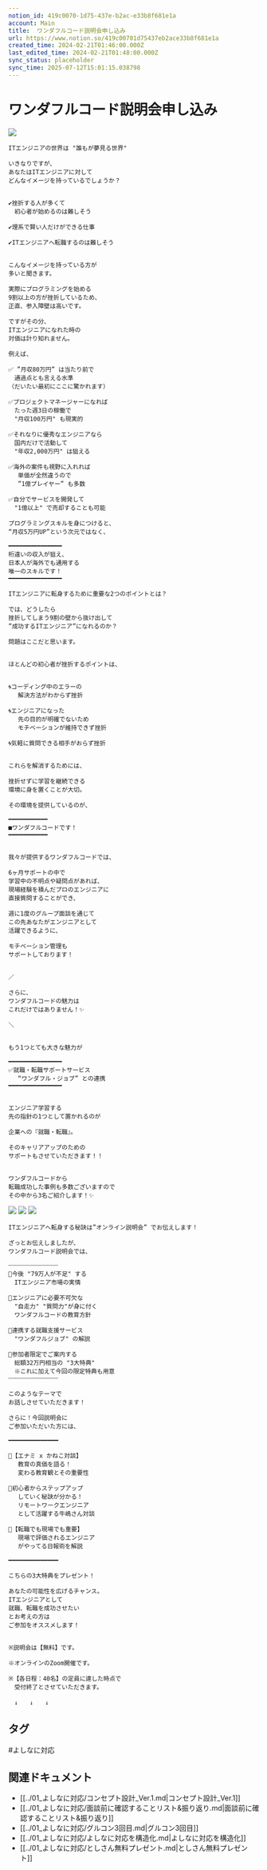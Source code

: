 ```yaml
---
notion_id: 419c0070-1d75-437e-b2ac-e33b8f681e1a
account: Main
title:  ワンダフルコード説明会申し込み
url: https://www.notion.so/419c00701d75437eb2ace33b8f681e1a
created_time: 2024-02-21T01:46:00.000Z
last_edited_time: 2024-02-21T01:48:00.000Z
sync_status: placeholder
sync_time: 2025-07-12T15:01:15.038798
---
```

# ワンダフルコード説明会申し込み

![](https://prod-files-secure.s3.us-west-2.amazonaws.com/736adce6-a3a4-4a64-9f74-d9aa055c96d2/0abe9488-003d-42f4-b147-4682695ef9e8/Untitled.png?X-Amz-Algorithm=AWS4-HMAC-SHA256&X-Amz-Content-Sha256=UNSIGNED-PAYLOAD&X-Amz-Credential=ASIAZI2LB466Q4IBD5NG%2F20250719%2Fus-west-2%2Fs3%2Faws4_request&X-Amz-Date=20250719T051702Z&X-Amz-Expires=3600&X-Amz-Security-Token=IQoJb3JpZ2luX2VjEIT%2F%2F%2F%2F%2F%2F%2F%2F%2F%2FwEaCXVzLXdlc3QtMiJIMEYCIQC9IqCyVYGfQrgsOlgbaCGm5eBU5JTQQNBuF8%2B9GhfAQQIhAJuCv3ZMykvL0D5npnE5jG6wB9iykeNjyNITqR4dcnU%2BKogECJ3%2F%2F%2F%2F%2F%2F%2F%2F%2F%2FwEQABoMNjM3NDIzMTgzODA1Igxfr15SNTW%2BVL6h2ywq3AOsYdtXWmkHPhSMuo0qJtTpAI0IwWhhlCGXccCfes7Ly5qQcwv5sRT5faj3RKNwTwa7TeLRMkkcEAjpTd8J%2BDjtbD5Xq%2FOC2u3d5Hlo8OEj8gCRreYg6t3i7XAlhBrqhV76zvhYJ0cIvgepNnYFVGXwkp7Sp1uWXTPAXtZRJh1wfY2pHY8uxkSjNWwcEGlDpq%2FbI0OzOTL8wG6zM6IHrye1Wg7I%2B%2F33dpcUWwxcUrole05Qbr5JixveOaZytq22Qs0RYsJZCXu2DyNAQDPpnzo19R0AJoss8PEKTxLZKsaE%2BOuyEB32CAWrWZalMhvUSkFLqfdLT6BUbpH5qxbCdsiTkd8SR%2BqhF8SPmMa53vzwxXwIPsRM7qaF5DkFOeh%2BWlRKRRB5oqfQOfxVnpCSWQL2ysgqg%2BM20JG48rbzi82Qq7sqJ57comvVTmrEL4NssGuJCQfLwULW6WRheYMYTmI9ZGUeVlozq7R1Q8kbwcpFI5QntihY7udCJkDb2VbFKZq2Et4OhkLeIlSkAbi1S6cACAHZCmir%2FTkpAHE0KpUWAKXohsY8sQ5A8%2FGYgT97lxknYXH9ZlhyQ2jyXWJWL9qn2L7roXcN%2Bbj1oGsp7PUxoY7Tlgr%2Fd0zlU0m64TCYq%2BzDBjqkAec2rRbfWzRzuoyzQ1UQSXNIsbgivl2XoTqsuDyn27qcq5o2onJti7asyy6BXd6C6kWItbejscNbS8IAgK5z71UZ0Xk65y70U6VnBbQdcODtm3V4%2B5t5nVvaoZqgw0G8wbtvEoTBUuDIykKZv399JGsIhILPtyEdX27N9jSnO49p4X9gSOBGiuX4pUfn1ZEoIKjHVxMY6exyRQEYntApFMlMx%2F4V&X-Amz-Signature=c08100c2cc18d27a476b6306196fdb4c3d6b65cecfccdab5587cc3123a8a543f&X-Amz-SignedHeaders=host&x-amz-checksum-mode=ENABLED&x-id=GetObject)
```plain text
ITエンジニアの世界は "誰もが夢見る世界"

いきなりですが、
あなたはITエンジニアに対して
どんなイメージを持っているでしょうか？


✔︎挫折する人が多くて
　初心者が始めるのは難しそう

✔︎理系で賢い人だけができる仕事

✔︎ITエンジニアへ転職するのは難しそう


こんなイメージを持っている方が
多いと聞きます。

実際にプログラミングを始める
9割以上の方が挫折しているため、
正直、参入障壁は高いです。

ですがその分、
ITエンジニアになれた時の
対価は計り知れません。

例えば、

✅ ”月収80万円” は当たり前で
　通過点とも言える水準
（だいたい最初にここに驚かれます）

✅プロジェクトマネージャーになれば
　たった週3日の稼働で
　"月収100万円" も現実的

✅それなりに優秀なエンジニアなら
　国内だけで活動して
　"年収2,000万円" は狙える

✅海外の案件も視野に入れれば
　 単価が全然違うので
　 ”1億プレイヤー” も多数

✅自分でサービスを開発して
　"1億以上" で売却することも可能

プログラミングスキルを身につけると、
“月収5万円UP”という次元ではなく、

━━━━━━━━━━━━━━━
桁違いの収入が狙え、
日本人が海外でも通用する
唯一のスキルです！
━━━━━━━━━━━━━━━

ITエンジニアに転身するために重要な2つのポイントとは？

では、どうしたら
挫折してしまう9割の壁から抜け出して
”成功するITエンジニア”になれるのか？

問題はここだと思います。


ほとんどの初心者が挫折するポイントは、


🌀コーディング中のエラーの
　 解決方法がわからず挫折

🌀エンジニアになった
　 先の目的が明確でないため
　 モチベーションが維持できず挫折

🌀気軽に質問できる相手がおらず挫折


これらを解消するためには、

挫折せずに学習を継続できる
環境に身を置くことが大切。

その環境を提供しているのが、

━━━━━━━━━━━
■ワンダフルコードです！
━━━━━━━━━━━


我々が提供するワンダフルコードでは、

6ヶ月サポートの中で
学習中の不明点や疑問点があれば、
現場経験を積んだプロのエンジニアに
直接質問することができ、

週に1度のグループ面談を通じて
この先あなたがエンジニアとして
活躍できるように、

モチベーション管理も
サポートしております！


／

さらに、
ワンダフルコードの魅力は
これだけではありません！✨

＼


もう1つとても大きな魅力が

━━━━━━━━━━━━━━━
✅就職・転職サポートサービス
　 “ワンダフル・ジョブ” との連携
━━━━━━━━━━━━━━━


エンジニア学習する
先の指針の1つとして置かれるのが

企業への『就職・転職』。

そのキャリアアップのための
サポートもさせていただきます！！


ワンダフルコードから
転職成功した事例も多数ございますので
その中から3名ご紹介します！✨

```
![](https://prod-files-secure.s3.us-west-2.amazonaws.com/736adce6-a3a4-4a64-9f74-d9aa055c96d2/2afbbc0b-c996-4fd9-8244-e498093063c0/Untitled.png?X-Amz-Algorithm=AWS4-HMAC-SHA256&X-Amz-Content-Sha256=UNSIGNED-PAYLOAD&X-Amz-Credential=ASIAZI2LB466Q4IBD5NG%2F20250719%2Fus-west-2%2Fs3%2Faws4_request&X-Amz-Date=20250719T051702Z&X-Amz-Expires=3600&X-Amz-Security-Token=IQoJb3JpZ2luX2VjEIT%2F%2F%2F%2F%2F%2F%2F%2F%2F%2FwEaCXVzLXdlc3QtMiJIMEYCIQC9IqCyVYGfQrgsOlgbaCGm5eBU5JTQQNBuF8%2B9GhfAQQIhAJuCv3ZMykvL0D5npnE5jG6wB9iykeNjyNITqR4dcnU%2BKogECJ3%2F%2F%2F%2F%2F%2F%2F%2F%2F%2FwEQABoMNjM3NDIzMTgzODA1Igxfr15SNTW%2BVL6h2ywq3AOsYdtXWmkHPhSMuo0qJtTpAI0IwWhhlCGXccCfes7Ly5qQcwv5sRT5faj3RKNwTwa7TeLRMkkcEAjpTd8J%2BDjtbD5Xq%2FOC2u3d5Hlo8OEj8gCRreYg6t3i7XAlhBrqhV76zvhYJ0cIvgepNnYFVGXwkp7Sp1uWXTPAXtZRJh1wfY2pHY8uxkSjNWwcEGlDpq%2FbI0OzOTL8wG6zM6IHrye1Wg7I%2B%2F33dpcUWwxcUrole05Qbr5JixveOaZytq22Qs0RYsJZCXu2DyNAQDPpnzo19R0AJoss8PEKTxLZKsaE%2BOuyEB32CAWrWZalMhvUSkFLqfdLT6BUbpH5qxbCdsiTkd8SR%2BqhF8SPmMa53vzwxXwIPsRM7qaF5DkFOeh%2BWlRKRRB5oqfQOfxVnpCSWQL2ysgqg%2BM20JG48rbzi82Qq7sqJ57comvVTmrEL4NssGuJCQfLwULW6WRheYMYTmI9ZGUeVlozq7R1Q8kbwcpFI5QntihY7udCJkDb2VbFKZq2Et4OhkLeIlSkAbi1S6cACAHZCmir%2FTkpAHE0KpUWAKXohsY8sQ5A8%2FGYgT97lxknYXH9ZlhyQ2jyXWJWL9qn2L7roXcN%2Bbj1oGsp7PUxoY7Tlgr%2Fd0zlU0m64TCYq%2BzDBjqkAec2rRbfWzRzuoyzQ1UQSXNIsbgivl2XoTqsuDyn27qcq5o2onJti7asyy6BXd6C6kWItbejscNbS8IAgK5z71UZ0Xk65y70U6VnBbQdcODtm3V4%2B5t5nVvaoZqgw0G8wbtvEoTBUuDIykKZv399JGsIhILPtyEdX27N9jSnO49p4X9gSOBGiuX4pUfn1ZEoIKjHVxMY6exyRQEYntApFMlMx%2F4V&X-Amz-Signature=d8214cb9f8ae13b7be750ef1e238757fb8be5ecfb6ee48183377a94025bb79ab&X-Amz-SignedHeaders=host&x-amz-checksum-mode=ENABLED&x-id=GetObject)
![](https://prod-files-secure.s3.us-west-2.amazonaws.com/736adce6-a3a4-4a64-9f74-d9aa055c96d2/c072872a-94ad-4113-a3bb-c1be763390aa/Untitled.png?X-Amz-Algorithm=AWS4-HMAC-SHA256&X-Amz-Content-Sha256=UNSIGNED-PAYLOAD&X-Amz-Credential=ASIAZI2LB466Q4IBD5NG%2F20250719%2Fus-west-2%2Fs3%2Faws4_request&X-Amz-Date=20250719T051702Z&X-Amz-Expires=3600&X-Amz-Security-Token=IQoJb3JpZ2luX2VjEIT%2F%2F%2F%2F%2F%2F%2F%2F%2F%2FwEaCXVzLXdlc3QtMiJIMEYCIQC9IqCyVYGfQrgsOlgbaCGm5eBU5JTQQNBuF8%2B9GhfAQQIhAJuCv3ZMykvL0D5npnE5jG6wB9iykeNjyNITqR4dcnU%2BKogECJ3%2F%2F%2F%2F%2F%2F%2F%2F%2F%2FwEQABoMNjM3NDIzMTgzODA1Igxfr15SNTW%2BVL6h2ywq3AOsYdtXWmkHPhSMuo0qJtTpAI0IwWhhlCGXccCfes7Ly5qQcwv5sRT5faj3RKNwTwa7TeLRMkkcEAjpTd8J%2BDjtbD5Xq%2FOC2u3d5Hlo8OEj8gCRreYg6t3i7XAlhBrqhV76zvhYJ0cIvgepNnYFVGXwkp7Sp1uWXTPAXtZRJh1wfY2pHY8uxkSjNWwcEGlDpq%2FbI0OzOTL8wG6zM6IHrye1Wg7I%2B%2F33dpcUWwxcUrole05Qbr5JixveOaZytq22Qs0RYsJZCXu2DyNAQDPpnzo19R0AJoss8PEKTxLZKsaE%2BOuyEB32CAWrWZalMhvUSkFLqfdLT6BUbpH5qxbCdsiTkd8SR%2BqhF8SPmMa53vzwxXwIPsRM7qaF5DkFOeh%2BWlRKRRB5oqfQOfxVnpCSWQL2ysgqg%2BM20JG48rbzi82Qq7sqJ57comvVTmrEL4NssGuJCQfLwULW6WRheYMYTmI9ZGUeVlozq7R1Q8kbwcpFI5QntihY7udCJkDb2VbFKZq2Et4OhkLeIlSkAbi1S6cACAHZCmir%2FTkpAHE0KpUWAKXohsY8sQ5A8%2FGYgT97lxknYXH9ZlhyQ2jyXWJWL9qn2L7roXcN%2Bbj1oGsp7PUxoY7Tlgr%2Fd0zlU0m64TCYq%2BzDBjqkAec2rRbfWzRzuoyzQ1UQSXNIsbgivl2XoTqsuDyn27qcq5o2onJti7asyy6BXd6C6kWItbejscNbS8IAgK5z71UZ0Xk65y70U6VnBbQdcODtm3V4%2B5t5nVvaoZqgw0G8wbtvEoTBUuDIykKZv399JGsIhILPtyEdX27N9jSnO49p4X9gSOBGiuX4pUfn1ZEoIKjHVxMY6exyRQEYntApFMlMx%2F4V&X-Amz-Signature=fc9c081e2df0404d1dbb67717d8ad6873d08a134c328d280903268e2a97a9759&X-Amz-SignedHeaders=host&x-amz-checksum-mode=ENABLED&x-id=GetObject)
![](https://prod-files-secure.s3.us-west-2.amazonaws.com/736adce6-a3a4-4a64-9f74-d9aa055c96d2/c725ff84-130a-488f-8397-ecfdbec0ba11/Untitled.png?X-Amz-Algorithm=AWS4-HMAC-SHA256&X-Amz-Content-Sha256=UNSIGNED-PAYLOAD&X-Amz-Credential=ASIAZI2LB466Q4IBD5NG%2F20250719%2Fus-west-2%2Fs3%2Faws4_request&X-Amz-Date=20250719T051702Z&X-Amz-Expires=3600&X-Amz-Security-Token=IQoJb3JpZ2luX2VjEIT%2F%2F%2F%2F%2F%2F%2F%2F%2F%2FwEaCXVzLXdlc3QtMiJIMEYCIQC9IqCyVYGfQrgsOlgbaCGm5eBU5JTQQNBuF8%2B9GhfAQQIhAJuCv3ZMykvL0D5npnE5jG6wB9iykeNjyNITqR4dcnU%2BKogECJ3%2F%2F%2F%2F%2F%2F%2F%2F%2F%2FwEQABoMNjM3NDIzMTgzODA1Igxfr15SNTW%2BVL6h2ywq3AOsYdtXWmkHPhSMuo0qJtTpAI0IwWhhlCGXccCfes7Ly5qQcwv5sRT5faj3RKNwTwa7TeLRMkkcEAjpTd8J%2BDjtbD5Xq%2FOC2u3d5Hlo8OEj8gCRreYg6t3i7XAlhBrqhV76zvhYJ0cIvgepNnYFVGXwkp7Sp1uWXTPAXtZRJh1wfY2pHY8uxkSjNWwcEGlDpq%2FbI0OzOTL8wG6zM6IHrye1Wg7I%2B%2F33dpcUWwxcUrole05Qbr5JixveOaZytq22Qs0RYsJZCXu2DyNAQDPpnzo19R0AJoss8PEKTxLZKsaE%2BOuyEB32CAWrWZalMhvUSkFLqfdLT6BUbpH5qxbCdsiTkd8SR%2BqhF8SPmMa53vzwxXwIPsRM7qaF5DkFOeh%2BWlRKRRB5oqfQOfxVnpCSWQL2ysgqg%2BM20JG48rbzi82Qq7sqJ57comvVTmrEL4NssGuJCQfLwULW6WRheYMYTmI9ZGUeVlozq7R1Q8kbwcpFI5QntihY7udCJkDb2VbFKZq2Et4OhkLeIlSkAbi1S6cACAHZCmir%2FTkpAHE0KpUWAKXohsY8sQ5A8%2FGYgT97lxknYXH9ZlhyQ2jyXWJWL9qn2L7roXcN%2Bbj1oGsp7PUxoY7Tlgr%2Fd0zlU0m64TCYq%2BzDBjqkAec2rRbfWzRzuoyzQ1UQSXNIsbgivl2XoTqsuDyn27qcq5o2onJti7asyy6BXd6C6kWItbejscNbS8IAgK5z71UZ0Xk65y70U6VnBbQdcODtm3V4%2B5t5nVvaoZqgw0G8wbtvEoTBUuDIykKZv399JGsIhILPtyEdX27N9jSnO49p4X9gSOBGiuX4pUfn1ZEoIKjHVxMY6exyRQEYntApFMlMx%2F4V&X-Amz-Signature=389869b96ee6e28d08d8a83016b3ff90b46a3f4c4a5cdd3882c8980d22b7bbb9&X-Amz-SignedHeaders=host&x-amz-checksum-mode=ENABLED&x-id=GetObject)
```plain text
ITエンジニアへ転身する秘訣は”オンライン説明会” でお伝えします！

ざっとお伝えしましたが、
ワンダフルコード説明会では、

┈┈┈┈┈┈┈┈┈┈┈┈┈┈
📌今後 "79万人が不足" する
　ITエンジニア市場の実情

📌エンジニアに必要不可欠な
　"自走力" "質問力"が身に付く
　ワンダフルコードの教育方針

📌連携する就職支援サービス
　"ワンダフルジョブ" の解説

📌参加者限定でご案内する
　総額32万円相当の "3大特典"
　※これに加えて今回の限定特典も用意
┈┈┈┈┈┈┈┈┈┈┈┈┈┈

このようなテーマで
お話しさせていただきます！

さらに！今回説明会に
ご参加いただいた方には、

━━━━━━━━━━━━━━

🎁【エナミ x かねこ対談】
　 教育の真価を語る！
　 変わる教育観とその重要性

🎁初心者からステップアップ
　 していく秘訣が分かる！
　 リモートワークエンジニア
　 として活躍する牛嶋さん対談

🎁【転職でも現場でも重要】
　 現場で評価されるエンジニア
　 がやってる日報術を解説

━━━━━━━━━━━━━━

こちらの3大特典をプレゼント！

あなたの可能性を広げるチャンス。
ITエンジニアとして
就職、転職を成功させたい
とお考えの方は
ご参加をオススメします！


※説明会は【無料】です。

※オンラインのZoom開催です。

※【各日程：40名】の定員に達した時点で
　受付終了とさせていただきます。

　↓　　↓　　↓
```

## タグ

#よしなに対応 

## 関連ドキュメント

- [[../01_よしなに対応/コンセプト設計_Ver.1.md|コンセプト設計_Ver.1]]
- [[../01_よしなに対応/面談前に確認することリスト&振り返り.md|面談前に確認することリスト&振り返り]]
- [[../01_よしなに対応/グルコン3回目.md|グルコン3回目]]
- [[../01_よしなに対応/よしなに対応を構造化.md|よしなに対応を構造化]]
- [[../01_よしなに対応/としさん無料プレゼント.md|としさん無料プレゼント]]
